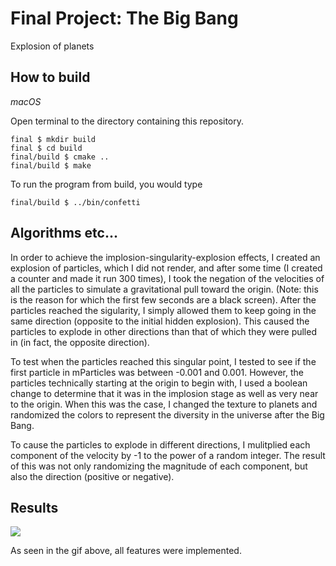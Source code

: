 # Final Project: The Big Bang

Explosion of planets 

## How to build

*macOS*

Open terminal to the directory containing this repository.

```
final $ mkdir build
final $ cd build
final/build $ cmake ..
final/build $ make
```

To run the program from build, you would type

```
final/build $ ../bin/confetti
```

## Algorithms etc...

In order to achieve the implosion-singularity-explosion effects, 
I created an explosion of particles, which I did not render, and after some time
(I created a counter and made it run 300 times), I took the negation of 
the velocities of all the particles to simulate a gravitational pull toward the origin. 
(Note: this is the reason for which the first few seconds are a black screen).
After the particles reached the sigularity, I simply allowed them to keep going in the 
same direction (opposite to the initial hidden explosion). This caused the particles 
to explode in other directions than that of which they were pulled in (in fact, the 
opposite direction). 

To test when the particles reached this singular point, I tested to see if the first particle
in mParticles was between -0.001 and 0.001. However, the particles technically starting at the origin
to begin with, I used a boolean change to determine that it was in the implosion stage as well as 
very near to the origin. When this was the case, I changed the texture to planets and randomized the colors 
to represent the diversity in the universe after the Big Bang. 

To cause the particles to explode in different directions, I mulitplied each component of the velocity by 
-1 to the power of a random integer. The result of this was not only randomizing the magnitude of each component, 
but also the direction (positive or negative). 

## Results

![](bb.gif)

As seen in the gif above, all features were implemented.
